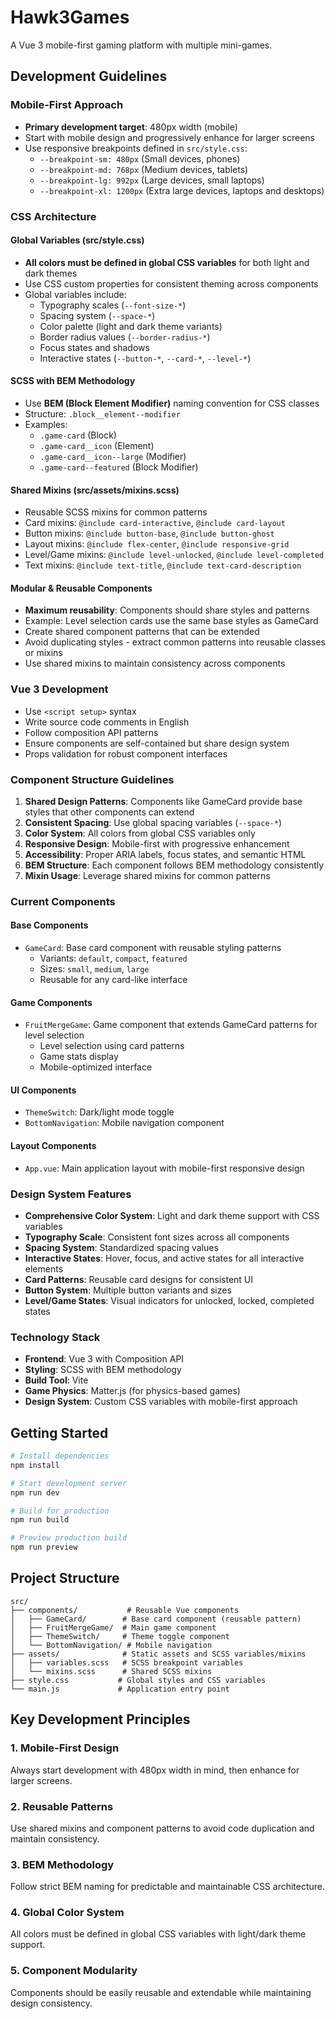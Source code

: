 # Hawk3Games

A Vue 3 mobile-first gaming platform with multiple mini-games.

## Development Guidelines

### Mobile-First Approach
- **Primary development target**: 480px width (mobile)
- Start with mobile design and progressively enhance for larger screens
- Use responsive breakpoints defined in `src/style.css`:
    - `--breakpoint-sm: 480px` (Small devices, phones)
    - `--breakpoint-md: 768px` (Medium devices, tablets)
    - `--breakpoint-lg: 992px` (Large devices, small laptops)
    - `--breakpoint-xl: 1200px` (Extra large devices, laptops and desktops)

### CSS Architecture

#### Global Variables (src/style.css)
- **All colors must be defined in global CSS variables** for both light and dark themes
- Use CSS custom properties for consistent theming across components
- Global variables include:
    - Typography scales (`--font-size-*`)
    - Spacing system (`--space-*`)
    - Color palette (light and dark theme variants)
    - Border radius values (`--border-radius-*`)
    - Focus states and shadows
    - Interactive states (`--button-*`, `--card-*`, `--level-*`)

#### SCSS with BEM Methodology
- Use **BEM (Block Element Modifier)** naming convention for CSS classes
- Structure: `.block__element--modifier`
- Examples:
    - `.game-card` (Block)
    - `.game-card__icon` (Element)
    - `.game-card__icon--large` (Modifier)
    - `.game-card--featured` (Block Modifier)

#### Shared Mixins (src/assets/mixins.scss)
- Reusable SCSS mixins for common patterns
- Card mixins: `@include card-interactive`, `@include card-layout`
- Button mixins: `@include button-base`, `@include button-ghost`
- Layout mixins: `@include flex-center`, `@include responsive-grid`
- Level/Game mixins: `@include level-unlocked`, `@include level-completed`
- Text mixins: `@include text-title`, `@include text-card-description`

#### Modular & Reusable Components
- **Maximum reusability**: Components should share styles and patterns
- Example: Level selection cards use the same base styles as GameCard
- Create shared component patterns that can be extended
- Avoid duplicating styles - extract common patterns into reusable classes or mixins
- Use shared mixins to maintain consistency across components

### Vue 3 Development
- Use `<script setup>` syntax
- Write source code comments in English
- Follow composition API patterns
- Ensure components are self-contained but share design system
- Props validation for robust component interfaces

### Component Structure Guidelines
1. **Shared Design Patterns**: Components like GameCard provide base styles that other components can extend
2. **Consistent Spacing**: Use global spacing variables (`--space-*`)
3. **Color System**: All colors from global CSS variables only
4. **Responsive Design**: Mobile-first with progressive enhancement
5. **Accessibility**: Proper ARIA labels, focus states, and semantic HTML
6. **BEM Structure**: Each component follows BEM methodology consistently
7. **Mixin Usage**: Leverage shared mixins for common patterns

### Current Components

#### Base Components
- `GameCard`: Base card component with reusable styling patterns
    - Variants: `default`, `compact`, `featured`
    - Sizes: `small`, `medium`, `large`
    - Reusable for any card-like interface

#### Game Components
- `FruitMergeGame`: Game component that extends GameCard patterns for level selection
    - Level selection using card patterns
    - Game stats display
    - Mobile-optimized interface

#### UI Components
- `ThemeSwitch`: Dark/light mode toggle
- `BottomNavigation`: Mobile navigation component

#### Layout Components
- `App.vue`: Main application layout with mobile-first responsive design

### Design System Features
- **Comprehensive Color System**: Light and dark theme support with CSS variables
- **Typography Scale**: Consistent font sizes across all components
- **Spacing System**: Standardized spacing values
- **Interactive States**: Hover, focus, and active states for all interactive elements
- **Card Patterns**: Reusable card designs for consistent UI
- **Button System**: Multiple button variants and sizes
- **Level/Game States**: Visual indicators for unlocked, locked, completed states

### Technology Stack
- **Frontend**: Vue 3 with Composition API
- **Styling**: SCSS with BEM methodology
- **Build Tool**: Vite
- **Game Physics**: Matter.js (for physics-based games)
- **Design System**: Custom CSS variables with mobile-first approach

## Getting Started

```bash
# Install dependencies
npm install

# Start development server
npm run dev

# Build for production
npm run build

# Preview production build
npm run preview
```

## Project Structure
```
src/
├── components/           # Reusable Vue components
│   ├── GameCard/        # Base card component (reusable pattern)
│   ├── FruitMergeGame/  # Main game component
│   ├── ThemeSwitch/     # Theme toggle component
│   └── BottomNavigation/ # Mobile navigation
├── assets/              # Static assets and SCSS variables/mixins
│   ├── variables.scss   # SCSS breakpoint variables
│   └── mixins.scss      # Shared SCSS mixins
├── style.css           # Global styles and CSS variables
└── main.js             # Application entry point
```

## Key Development Principles

### 1. Mobile-First Design
Always start development with 480px width in mind, then enhance for larger screens.

### 2. Reusable Patterns
Use shared mixins and component patterns to avoid code duplication and maintain consistency.

### 3. BEM Methodology
Follow strict BEM naming for predictable and maintainable CSS architecture.

### 4. Global Color System
All colors must be defined in global CSS variables with light/dark theme support.

### 5. Component Modularity
Components should be easily reusable and extendable while maintaining design consistency.